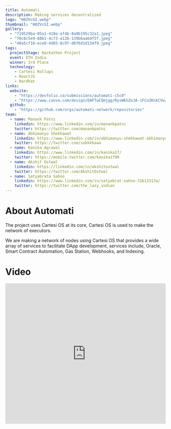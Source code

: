 ```yaml
---
title: Automati
description: Making services decentralized
logo: "H0ZVcGI.webp"
thumbnail: "H0ZVcGI.webp"
gallery:
  - "719529ba-05a1-418e-af4b-8a9b195c32a1.jpeg"
  - "f0c8c5e9-88b1-4c73-a126-139b6aa64f5f.jpeg"
  - "40a5cf16-ece0-4d65-8c9f-d6f6d1d134f9.jpeg"
tags:
  projectStage: Hackathon Project
  event: ETH India
  winner: 3rd Place
  technology:
    - Cartesi Rollups
    - ReactJS
    - Hardhat
links:
  website:
    - "https://devfolio.co/submissions/automati-c5c0"
    - "https://www.canva.com/design/DAFTwCQmjgg/RyxWEGZeJA-iFCo3KnkCVw/view?utm_content=DAFTwCQmjgg&utm_campaign=designshare&utm_medium=link&utm_source=publishpresent"
  github:
    - "https://github.com/orgs/automati-network/repositories"
team:
  - name: Manank Patni
    linkedin: https://www.linkedin.com/in/manankpatni
    twitter: https://twitter.com/manankpatni
  - name: Abhimanyu Shekhawat
    linkedin: https://www.linkedin.com/in/abhimanyu-shekhawat-abhimanyu-eth-886896168/
    twitter: https://twitter.com/sokkkkaaa
  - name: Kanika Agrawal
    linkedin: https://www.linkedin.com/in/kanika17/
    twitter: https://mobile.twitter.com/kanika1799
  - name: Akshit Ostwal
    linkedin: https://linkedin.com/in/akshitostwal
    twitter: https://twitter.com/AkshitOstwal
  - name: Satyabrata Sahoo
    linkedin: https://www.linkedin.com/in/satyabrat-sahoo-31b13313a/
    twitter: https://twitter.com/the_lazy_indian
---
```


# About Automati

The project uses Cartesi OS at its core, Cartesi OS is used to make the network of executors.

We are making a network of nodes using Cartesi OS that provides a wide array of services to facilitate DApp development, services include, Oracle, Smart Contract Automation, Gas Station, Webhooks, and Indexing.

# Video

<iframe width="100%" height="440" src="https://www.youtube.com/embed/BLKMrFWRHy0" title="YouTube video player" frameborder="0" allow="accelerometer; autoplay; clipboard-write; encrypted-media; gyroscope; picture-in-picture; web-share" allowfullscreen></iframe>
